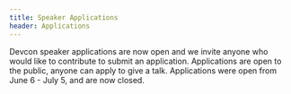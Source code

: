 ```yaml
---
title: Speaker Applications
header: Applications
---
```

Devcon speaker applications are now open and we invite anyone who would like to contribute to submit an application. Applications are open to the public, anyone can apply to give a talk. Applications were open from June 6 - July 5, and are now closed.